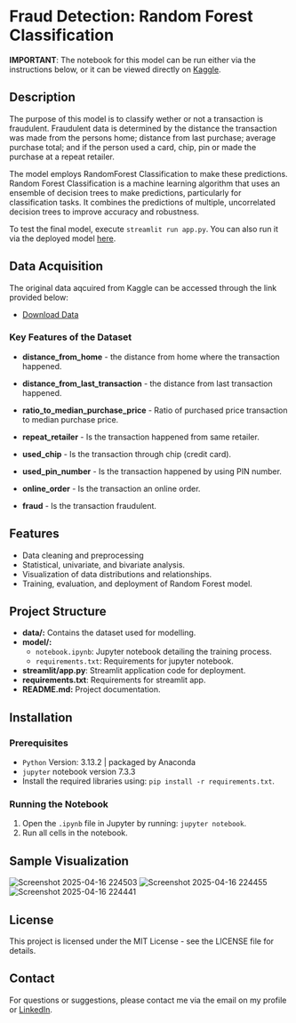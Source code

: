 # Fraud Detection: Random Forest Classification

**IMPORTANT**: The notebook for this model can be run either via the instructions below, or it can be viewed directly on [Kaggle](https://www.kaggle.com/code/christinecoomans/fraud-detection-notebook).

## Description

The purpose of this model is to classify wether or not a transaction is fraudulent. Fraudulent data is determined by the distance the transaction was made from the persons home; distance from last purchase; average purchase total; and if the person used a card, chip, pin or made the purchase at a repeat retailer.

The model employs RandomForest Classification to make these predictions. Random Forest Classification is a machine learning algorithm that uses an ensemble of decision trees to make predictions, particularly for classification tasks. It combines the predictions of multiple, uncorrelated decision trees to improve accuracy and robustness. 

To test the final model, execute `streamlit run app.py`. You can also run it via the deployed model [here](https://frauddetectionmodel-w3qpeqizcs98mbhnwbez7x.streamlit.app).

## Data Acquisition

The original data aqcuired from Kaggle can be accessed through the link provided below:
- [Download Data](https://www.kaggle.com/datasets/dhanushnarayananr/credit-card-fraud)

### Key Features of the Dataset

- **distance_from_home** - the distance from home where the transaction happened.

- **distance_from_last_transaction** - the distance from last transaction happened.

- **ratio_to_median_purchase_price** - Ratio of purchased price transaction to median purchase price.

- **repeat_retailer** - Is the transaction happened from same retailer.

- **used_chip** - Is the transaction through chip (credit card).

- **used_pin_number** - Is the transaction happened by using PIN number.

- **online_order** - Is the transaction an online order.

- **fraud** - Is the transaction fraudulent.

## Features
- Data cleaning and preprocessing
- Statistical, univariate, and bivariate analysis.
- Visualization of data distributions and relationships.
- Training, evaluation, and deployment of Random Forest model.

## Project Structure
- **data/:** Contains the dataset used for modelling.
- **model/:**
    - `notebook.ipynb`: Jupyter notebook detailing the training process.
    - `requirements.txt`: Requirements for jupyter notebook.
- **streamlit/app.py**: Streamlit application code for deployment.
- **requirements.txt**: Requirements for streamlit app.
- **README.md:** Project documentation.

## Installation
### Prerequisites
- `Python` Version: 3.13.2 | packaged by Anaconda
- `jupyter` notebook version 7.3.3
- Install the required libraries using: `pip install -r requirements.txt`.

### Running the Notebook

1. Open the `.ipynb` file in Jupyter by running: `jupyter notebook`.
2. Run all cells in the notebook.

## Sample Visualization
![Screenshot 2025-04-16 224503](https://github.com/user-attachments/assets/dd1c4b5e-0085-44e6-b387-7a91d27ad5f3)
![Screenshot 2025-04-16 224455](https://github.com/user-attachments/assets/88a7b152-de75-475a-bce0-43f781f6545f)
![Screenshot 2025-04-16 224441](https://github.com/user-attachments/assets/e9bf4dd5-6351-4723-b95f-13a23c0c97ee)

## License
This project is licensed under the MIT License - see the LICENSE file for details.

## Contact
For questions or suggestions, please contact me via the email on my profile or [LinkedIn](https://www.linkedin.com/in/christine-coomans/).
